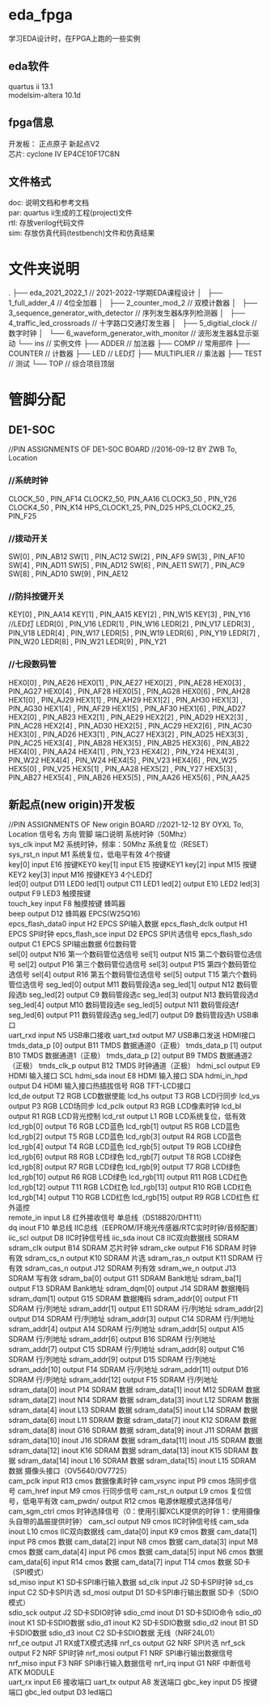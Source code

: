 # eda_fpga
学习EDA设计时，在FPGA上跑的一些实例  

## eda软件 
quartus ii 13.1   
modelsim-altera 10.1d  

## fpga信息
开发板： 正点原子 新起点V2  
芯片: cyclone IV EP4CE10F17C8N  

## 文件格式  
doc: 说明文档和参考文档  
par: quartus ii生成的工程(project)文件  
rtl: 存放verilog代码文件  
sim: 存放仿真代码(testbench)文件和仿真结果  

# 文件夹说明
.
├── eda_2021_2022_1	// 2021-2022-1学期EDA课程设计
│   ├── 1_full_adder_4	// 4位全加器
│   ├── 2_counter_mod_2	// 双模计数器
│   ├── 3_sequence_generator_with_detector	// 序列发生器&序列检测器
│   ├── 4_traffic_led_crossroads	// 十字路口交通灯发生器
│   ├── 5_digitial_clock	// 数字时钟
│   └── 6_waveform_generator_with_monitor	// 波形发生器&显示驱动
└── ins	// 实例文件
    ├── ADDER	// 加法器
	├── COMP	// 常用部件
	├── COUNTER	// 计数器
	├── LED		// LED灯
	├── MULTIPLIER	// 乘法器
	├── TEST	// 测试
	└── TOP		// 综合项目顶层

# 管脚分配

## DE1-SOC

//PIN ASSIGNMENTS OF DE1-SOC BOARD
//2016-09-12 BY ZWB
To,		Location

### //系统时钟

CLOCK_50 ,		PIN_AF14
CLOCK2_50, 		PIN_AA16
CLOCK3_50 ,		PIN_Y26
CLOCK4_50 ,		PIN_K14 
HPS_CLOCK1_25, 		PIN_D25 
HPS_CLOCK2_25,		PIN_F25 

### //拨动开关

SW[0] ,		PIN_AB12 
SW[1] ,		PIN_AC12 
SW[2] ,		PIN_AF9 
SW[3] ,		PIN_AF10 
SW[4] ,		PIN_AD11 
SW[5] ,		PIN_AD12 
SW[6] ,		PIN_AE11 
SW[7] ,		PIN_AC9 
SW[8] ,		PIN_AD10 
SW[9] ,		PIN_AE12 

### //防抖按键开关

KEY[0] ,		PIN_AA14
KEY[1] ,		PIN_AA15
KEY[2] ,		PIN_W15
KEY[3] ,		PIN_Y16
//LED灯
LEDR[0] ,		PIN_V16
LEDR[1] ,		PIN_W16
LEDR[2] ,		PIN_V17
LEDR[3] ,		PIN_V18
LEDR[4] ,		PIN_W17
LEDR[5] ,		PIN_W19
LEDR[6] ,		PIN_Y19
LEDR[7] ,		PIN_W20
LEDR[8] ,		PIN_W21
LEDR[9] ,		PIN_Y21

### //七段数码管

HEX0[0] ,		PIN_AE26 
HEX0[1] ,		PIN_AE27 
HEX0[2] ,		PIN_AE28 
HEX0[3] ,		PIN_AG27 
HEX0[4] ,		PIN_AF28 
HEX0[5] ,		PIN_AG28 
HEX0[6] ,		PIN_AH28 
HEX1[0] ,		PIN_AJ29 
HEX1[1] ,		PIN_AH29 
HEX1[2] ,		PIN_AH30 
HEX1[3] ,		PIN_AG30 
HEX1[4] ,		PIN_AF29 
HEX1[5] ,		PIN_AF30 
HEX1[6] ,		PIN_AD27 
HEX2[0] ,		PIN_AB23 
HEX2[1] ,		PIN_AE29 
HEX2[2] ,		PIN_AD29 
HEX2[3] ,		PIN_AC28 
HEX2[4] ,		PIN_AD30 
HEX2[5] ,		PIN_AC29 
HEX2[6] ,		PIN_AC30 
HEX3[0] ,		PIN_AD26 
HEX3[1] ,		PIN_AC27 
HEX3[2] ,		PIN_AD25 
HEX3[3] , 		PIN_AC25
HEX3[4] ,		PIN_AB28
HEX3[5] ,		PIN_AB25 
HEX3[6] ,		PIN_AB22 
HEX4[0] ,		PIN_AA24
HEX4[1] ,		PIN_Y23
HEX4[2] ,		PIN_Y24 
HEX4[3] ,		PIN_W22
HEX4[4] ,		PIN_W24 
HEX4[5] ,		PIN_V23 
HEX4[6] ,		PIN_W25 
HEX5[0] ,		PIN_V25 
HEX5[1] ,		PIN_AA28
HEX5[2] ,		PIN_Y27 
HEX5[3] ,		PIN_AB27
HEX5[4] ,		PIN_AB26 
HEX5[5] ,		PIN_AA26 
HEX5[6] ,		PIN_AA25

## 新起点(new origin)开发板

//PIN ASSIGNMENTS OF New origin BOARD
//2021-12-12 BY OYXL
To,		Location
信号名	方向	管脚	端口说明
系统时钟（50Mhz）			
sys_clk	input	M2	系统时钟，频率：50Mhz 
系统复位（RESET）			
sys_rst_n	input	M1	系统复位，低电平有效 
4个按键			
key[0]	input	E16	按键KEY0
key[1]	input	E15	按键KEY1
key[2]	input	M15	按键KEY2
key[3]	input	M16	按键KEY3
4个LED灯			
led[0]	output	D11	LED0
led[1]	output	C11	LED1
led[2]	output	E10	LED2
led[3]	output	F9	LED3
触摸按键			
touch_key	input	F8	触摸按键
蜂鸣器			
beep	output	D12	蜂鸣器
EPCS(W25Q16)			
epcs_flash_data0	input	H2	EPCS SPI输入数据
epcs_flash_dclk	output	H1	EPCS SPI时钟
epcs_flash_sce	input	D2	EPCS SPI片选信号
epcs_flash_sdo	output	C1	EPCS SPI输出数据
6位数码管			
sel[0]	output	N16	第一个数码管位选信号
sel[1]	output	N15	第二个数码管位选信号
sel[2]	output	P16	第三个数码管位选信号
sel[3]	output	P15	第四个数码管位选信号
sel[4]	output	R16	第五个数码管位选信号
sel[5]	output	T15	第六个数码管位选信号
seg_led[0]	output	M11	数码管段选a
seg_led[1]	output	N12	数码管段选b
seg_led[2]	output	C9	数码管段选c
seg_led[3]	output	N13	数码管段选d
seg_led[4]	output	M10	数码管段选e
seg_led[5]	output	N11	数码管段选f
seg_led[6]	output	P11	数码管段选g
seg_led[7]	output	D9	数码管段选h
USB串口			
uart_rxd	input	N5	USB串口接收
uart_txd	output	M7	USB串口发送
HDMI接口			
tmds_data_p [0]	output	B11	TMDS 数据通道0（正极）
tmds_data_p [1]	output	B10	TMDS 数据通道1（正极）
tmds_data_p [2]	output	B9	TMDS 数据通道2（正极）
tmds_clk_p	output	B12	TMDS 时钟通道（正极）
hdmi_scl	output	E9	HDMI 输入接口 SCL
hdmi_sda	inout	E8	HDMI 输入接口 SDA
hdmi_in_hpd	output	D4	HDMI 输入接口热插拔信号
RGB TFT-LCD接口			
lcd_de	output	T2	RGB LCD数据使能
lcd_hs	output	T3	RGB LCD行同步
lcd_vs	output	P3	RGB LCD场同步
lcd_pclk	output	R3	RGB LCD像素时钟
lcd_bl	output	R1	RGB LCD背光控制
lcd_rst	output	L1	RGB LCD系统复位，低有效
lcd_rgb[0]	output	T6	RGB LCD蓝色
lcd_rgb[1]	output	R5	RGB LCD蓝色
lcd_rgb[2]	output	T5	RGB LCD蓝色
lcd_rgb[3]	output	R4	RGB LCD蓝色
lcd_rgb[4]	output	T4	RGB LCD蓝色
lcd_rgb[5]	output	T9	RGB LCD绿色
lcd_rgb[6]	output	R8	RGB LCD绿色
lcd_rgb[7]	output	T8	RGB LCD绿色
lcd_rgb[8]	output	R7	RGB LCD绿色
lcd_rgb[9]	output	T7	RGB LCD绿色
lcd_rgb[10]	output	R6	RGB LCD绿色
lcd_rgb[11]	output	R11	RGB LCD红色
lcd_rgb[12]	output	T11	RGB LCD红色
lcd_rgb[13]	output	R10	RGB LCD红色
lcd_rgb[14]	output	T10	RGB LCD红色
lcd_rgb[15]	output	R9	RGB LCD红色
红外遥控			
remote_in	input	L8	红外接收信号
单总线（DS18B20/DHT11）			
dq	inout	F10	单总线
IIC总线（EEPROM/环境光传感器/RTC实时时钟/音频配置）			
iic_scl	output	D8	IIC时钟信号线
iic_sda	inout	C8	IIC双向数据线
SDRAM			
sdram_clk	output	B14	SDRAM 芯片时钟
sdram_cke	output	F16	SDRAM 时钟有效
sdram_cs_n	output	K10	SDRAM 片选
sdram_ras_n	output	K11	SDRAM 行有效
sdram_cas_n	output	J12	SDRAM 列有效
sdram_we_n	output	J13	SDRAM 写有效
sdram_ba[0]	output	G11	SDRAM Bank地址
sdram_ba[1]	output	F13	SDRAM Bank地址
sdram_dqm[0]	output	J14	SDRAM 数据掩码
sdram_dqm[1]	output	G15	SDRAM 数据掩码
sdram_addr[0]	output	F11	SDRAM 行/列地址
sdram_addr[1]	output	E11	SDRAM 行/列地址
sdram_addr[2]	output	D14	SDRAM 行/列地址
sdram_addr[3]	output	C14	SDRAM 行/列地址
sdram_addr[4]	output	A14	SDRAM 行/列地址
sdram_addr[5]	output	A15	SDRAM 行/列地址
sdram_addr[6]	output	B16	SDRAM 行/列地址
sdram_addr[7]	output	C15	SDRAM 行/列地址
sdram_addr[8]	output	C16	SDRAM 行/列地址
sdram_addr[9]	output	D15	SDRAM 行/列地址
sdram_addr[10]	output	F14	SDRAM 行/列地址
sdram_addr[11]	output	D16	SDRAM 行/列地址
sdram_addr[12]	output	F15	SDRAM 行/列地址
sdram_data[0]	inout	P14	SDRAM 数据
sdram_data[1]	inout	M12	SDRAM 数据
sdram_data[2]	inout	N14	SDRAM 数据
sdram_data[3]	inout	L12	SDRAM 数据
sdram_data[4]	inout	L13	SDRAM 数据
sdram_data[5]	inout	L14	SDRAM 数据
sdram_data[6]	inout	L11	SDRAM 数据
sdram_data[7]	inout	K12	SDRAM 数据
sdram_data[8]	inout	G16	SDRAM 数据
sdram_data[9]	inout	J11	SDRAM 数据
sdram_data[10]	inout	J16	SDRAM 数据
sdram_data[11]	inout	J15	SDRAM 数据
sdram_data[12]	inout	K16	SDRAM 数据
sdram_data[13]	inout	K15	SDRAM 数据
sdram_data[14]	inout	L16	SDRAM 数据
sdram_data[15]	inout	L15	SDRAM 数据
摄像头接口（OV5640/OV7725）			
cam_pclk	input	R13	cmos 数据像素时钟
cam_vsync	input	P9	cmos 场同步信号
cam_href	input	M9	cmos 行同步信号
cam_rst_n	output	L9	cmos 复位信号，低电平有效
cam_pwdn/	output	R12	cmos 电源休眠模式选择信号/
cam_sgm_ctrl			cmos 时钟选择信号（0：使用引脚XCLK提供的时钟 1：使用摄像头自带的晶振提供时钟）
cam_scl	output	N9	cmos IIC时钟信号线
cam_sda	inout	L10	cmos IIC双向数据线
cam_data[0]	input	K9	cmos 数据
cam_data[1]	input	P8	cmos 数据
cam_data[2]	input	N8	cmos 数据
cam_data[3]	input	M8	cmos 数据
cam_data[4]	input	P6	cmos 数据
cam_data[5]	input	N6	cmos 数据
cam_data[6]	input	R14	cmos 数据
cam_data[7]	input	T14	cmos 数据
SD卡（SPI模式）			
sd_miso	input	K1	SD卡SPI串行输入数据
sd_clk	input	J2	SD卡SPI时钟
sd_cs	input	C2	SD卡SPI片选
sd_mosi	output	D1	SD卡SPI串行输出数据
SD卡（SDIO模式）			
sdio_sck	output	J2	SD卡SDIO时钟
sdio_cmd	inout	D1	SD卡SDIO命令
sdio_d0	inout	K1	SD卡SDIO数据
sdio_d1	inout	K2	SD卡SDIO数据
sdio_d2	inout	B1	SD卡SDIO数据
sdio_d3	inout	C2	SD卡SDIO数据
无线（NRF24L01）			
nrf_ce	output	J1	RX或TX模式选择
nrf_cs	output	G2	NRF SPI片选
nrf_sck	output	F2	NRF SPI时钟
nrf_mosi	output	F1	NRF SPI串行输出数据信号
nrf_miso	input	F3	NRF SPI串行输入数据信号
nrf_irq	input	G1	NRF 中断信号
ATK MODULE			
uart_rx	input	E6	接收端口
uart_tx	output	A8	发送端口
gbc_key	input	D5	按键端口
gbc_led	output	D3	led端口
